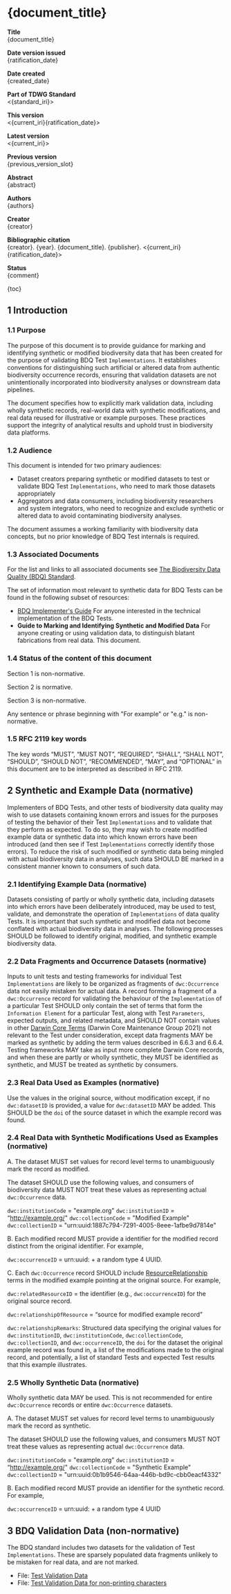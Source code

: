 <!--- Template for header, values provided from yaml configuration --->
# {document_title}

**Title**<br>
{document_title}

**Date version issued**<br>
{ratification_date}

**Date created**<br>
{created_date}

**Part of TDWG Standard**<br>
<{standard_iri}>

<!--
**Preferred namespace abbreviation**<br>
{pref_namespace_prefix}
-->

**This version**<br>
<{current_iri}{ratification_date}>

**Latest version**<br>
<{current_iri}>

**Previous version**<br>
{previous_version_slot}

**Abstract**<br>
{abstract}

**Authors**<br>
{authors}

**Creator**<br>
{creator}

**Bibliographic citation**<br>
{creator}. {year}. {document_title}. {publisher}. <{current_iri}{ratification_date}>

**Status**<br>
{comment}

{toc}

## 1 Introduction

### 1.1 Purpose

The purpose of this document is to provide guidance for marking and identifying synthetic or modified biodiversity data that has been created for the purpose of validating BDQ Test `Implementations`. It establishes conventions for distinguishing such artificial or altered data from authentic biodiversity occurrence records, ensuring that validation datasets are not unintentionally incorporated into biodiversity analyses or downstream data pipelines.

The document specifies how to explicitly mark validation data, including wholly synthetic records, real-world data with synthetic modifications, and real data reused for illustrative or example purposes. These practices support the integrity of analytical results and uphold trust in biodiversity data platforms.

### 1.2 Audience

This document is intended for two primary audiences:

- Dataset creators preparing synthetic or modified datasets to test or validate BDQ Test `Implementations`, who need to mark those datasets appropriately
- Aggregators and data consumers, including biodiversity researchers and system integrators, who need to recognize and exclude synthetic or altered data to avoid contaminating biodiversity analyses.

The document assumes a working familiarity with biodiversity data concepts, but no prior knowledge of BDQ Test internals is required.

### 1.3 Associated Documents

For the list and links to all associated documents see [The Biodiversity Data Quality (BDQ) Standard](../../../index.md).

The set of information most relevant to synthetic data for BDQ Tests can be found in the following subset of resources:

- [BDQ Implementer's Guide](../implementers/index.md) For anyone interested in the technical implementation of the BDQ Tests.
- **Guide to Marking and Identifying Synthetic and Modified Data** For anyone creating or using validation data, to distinguish blatant fabrications from real data. This document.

### 1.4 Status of the content of this document

Section 1 is non-normative.

Section 2 is normative.

Section 3 is non-normative.

Any sentence or phrase beginning with "For example" or "e.g." is non-normative.

### 1.5 RFC 2119 key words

The key words “MUST”, “MUST NOT”, “REQUIRED”, “SHALL”, “SHALL NOT”, “SHOULD”, “SHOULD NOT”, “RECOMMENDED”, “MAY”, and “OPTIONAL” in this document are to be interpreted as described in RFC 2119.

## 2 Synthetic and Example Data (normative)

Implementers of BDQ Tests, and other tests of biodiversity data quality may wish to use datasets containing known errors and issues for the purposes of testing the behavior of their Test `Implementations` and to validate that they perform as expected. To do so, they may wish to create modified example data or synthetic data into which known errors have been introduced (and then see if Test `Implementations` correctly identify those errors). To reduce the risk of such modified or synthetic data being mingled with actual biodiversity data in analyses, such data SHOULD BE marked in a consistent manner known to consumers of such data.

### 2.1 Identifying Example Data (normative)

Datasets consisting of partly or wholly synthetic data, including datasets into which errors have been deliberately introduced, may be used to test, validate, and demonstrate the operation of `Implementations` of data quality Tests. It is important that such synthetic and modified data not become conflated with actual biodiversity data in analyses. The following processes SHOULD be followed to identify original, modified, and synthetic example biodiversity data.

### 2.2 Data Fragments and Occurrence Datasets (normative)

Inputs to unit tests and testing frameworks for individual Test `Implementations` are likely to be organized as fragments of `dwc:Occurrence` data not easily mistaken for actual data. A record forming a fragment of a `dwc:Occurrence` record for validating the behaviour of the `Implementation` of a particular Test SHOULD only contain the set of terms that form the `Information Element` for a particular Test, along with Test `Parameters`, expected outputs, and related metadata, and SHOULD NOT contain values in other [Darwin Core Terms](https://dwc.tdwg.org/list/) (Darwin Core Maintenance Group 2021) not relevant to the Test under consideration, except data fragments MAY be marked as synthetic by adding the term values described in 6.6.3 and 6.6.4. Testing frameworks MAY take as input more complete Darwin Core records, and when these are partly or wholly synthetic, they MUST be identified as synthetic, and MUST be treated as synthetic by consumers.

### 2.3 Real Data Used as Examples (normative)

Use the values in the original source, without modification except, if no `dwc:datasetID` is provided, a value for `dwc:datasetID` MAY be added. This SHOULD be the `doi` of the source dataset in which the example record was found.

### 2.4 Real Data with Synthetic Modifications Used as Examples (normative)

A. The dataset MUST set values for record level terms to unambiguously mark the record as modified.

The dataset SHOULD use the following values, and consumers of biodiversity data MUST NOT treat these values as representing actual `dwc:Occurrence` data. 

`dwc:institutionCode` = "example.org"
`dwc:institutionID` = “http://example.org/"
`dwc:collectionCode` = "Modified Example"
`dwc:collectionID` = "urn:uuid:1887c794-7291-4005-8eee-1afbe9d7814e"

B. Each modified record MUST provide a identifier for the modified record distinct from the original identifier. For example,
 			
`dwc:occurrenceID` = urn:uuid: + a random type 4 UUID.

C. Each `dwc:Occurrence` record SHOULD include [ResourceRelationship](https://dwc.tdwg.org/terms/#resourcerelationship) terms in the modified example pointing at the original source. For example,

`dwc:relatedResourceID` = the identifier (e.g., `dwc:occurrenceID`) for the original source record.

`dwc:relationshipOfResource` = “source for modified example record”

`dwc:relationshipRemarks`: Structured data specifying the original values for `dwc:institutionID`, `dwc:institutionCode`, `dwc:collectionCode`, `dwc:collectionID`, and `dwc:occurrenceID`, the `doi` for the dataset the original example record was found in, a list of the modifications made to the original record, and potentially, a list of standard Tests and expected Test results that this example illustrates.

### 2.5 Wholly Synthetic Data (normative)

Wholly synthetic data MAY be used. This is not recommended for entire `dwc:Occurrence` records or entire `dwc:Occurrence` datasets.

A. The dataset MUST set values for record level terms to unambiguously mark the record as synthetic.

The dataset SHOULD use the following values, and consumers MUST NOT treat these values as representing actual `dwc:Occurrence` data. 

`dwc:institutionCode` = "example.org"
`dwc:institutionID` = “http://example.org/"
`dwc:collectionCode` = "Synthetic Example"
`dwc:collectionID` = "urn:uuid:0b1b9546-64aa-446b-bd9c-cbb0eacf4332"

B. Each modified record MUST provide an identifier for the synthetic record. For example,

`dwc:occurrenceID` = urn:uuid: + a random type 4 UUID

## 3 BDQ Validation Data (non-normative) 

The BDQ standard includes two datasets for the validation of Test `Implementations`. These are sparsely populated data fragments unlikely to be mistaken for real data, and are not marked. 

  - File: [Test Validation Data](../implementers/TG2_test_validation_data.csv "Test Validation Data CSV file")
  - File: [Test Validation Data for non-printing characters](../implementers/TG2_test_validation_data_nonprintingchars.csv "Test Validation Data CSV file for testing implementations of bdq:Empty, containing non-printing characters")
